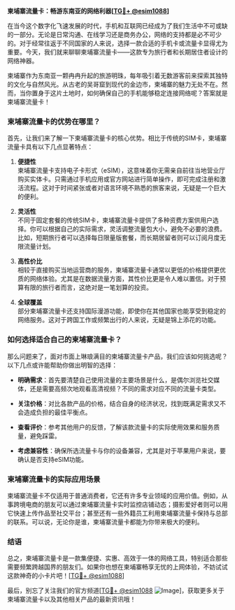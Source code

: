 **柬埔寨流量卡：畅游东南亚的网络利器[[TG💪+ @esim1088](https://t.me/s/esim1088)]**

在当今这个数字化飞速发展的时代，手机和互联网已经成为了我们生活中不可或缺的一部分。无论是日常沟通、在线学习还是商务办公，网络的支持都是必不可少的。对于经常往返于不同国家的人来说，选择一款合适的手机卡或流量卡显得尤为重要。今天，我们就来聊聊柬埔寨流量卡——这款专为旅行者和长期居住者设计的网络神器。

柬埔寨作为东南亚一颗冉冉升起的旅游明珠，每年吸引着无数游客前来探索其独特的文化与自然风光。从古老的吴哥窟到现代的金边市，柬埔寨的魅力无处不在。然而，当你置身于这片土地时，如何确保自己的手机能够稳定连接网络呢？答案就是柬埔寨流量卡！

### **柬埔寨流量卡的优势在哪里？**

首先，让我们来了解一下柬埔寨流量卡的核心优势。相比于传统的SIM卡，柬埔寨流量卡具有以下几点显著特点：

1. **便捷性**  
   柬埔寨流量卡支持电子卡形式（eSIM），这意味着你无需亲自前往当地营业厅购买实体卡。只需通过手机应用或官方网站进行简单操作，即可完成注册和激活流程。这对于时间紧张或者对语言环境不熟悉的旅客来说，无疑是一个巨大的便利。

2. **灵活性**  
   不同于固定套餐的传统SIM卡，柬埔寨流量卡提供了多种资费方案供用户选择。你可以根据自己的实际需求，灵活调整流量包大小，避免不必要的浪费。比如，短期旅行者可以选择每日限量版套餐，而长期居留者则可以订阅月度无限流量计划。

3. **高性价比**  
   相较于直接购买当地运营商的服务，柬埔寨流量卡通常以更低的价格提供更优质的网络体验。尤其是在数据流量方面，其性价比更是令人难以置信。对于预算有限的旅行者而言，这绝对是一笔划算的投资。

4. **全球覆盖**  
   部分柬埔寨流量卡还支持国际漫游功能，即使你在其他国家也能享受到稳定的网络服务。这对于跨国工作或频繁出行的人来说，无疑是锦上添花的功能。

### **如何选择适合自己的柬埔寨流量卡？**

那么问题来了，面对市面上琳琅满目的柬埔寨流量卡产品，我们应该如何挑选呢？以下几点或许能帮助你做出明智的选择：

- **明确需求**：首先要清楚自己使用流量的主要场景是什么，是偶尔浏览社交媒体，还是需要高频次地观看高清视频？不同的需求对应不同的流量卡类型。
  
- **关注价格**：对比各款产品的价格，结合自身的经济状况，找到既满足需求又不会造成负担的最佳平衡点。

- **查看评价**：参考其他用户的反馈，了解该款流量卡的实际使用效果和服务质量，避免踩雷。

- **考虑兼容性**：确保所选流量卡与你的设备兼容，尤其是对于苹果用户来说，要确认是否支持eSIM功能。

### **柬埔寨流量卡的实际应用场景**

柬埔寨流量卡不仅适用于普通消费者，它还有许多专业领域的应用价值。例如，从事跨境电商的朋友可以通过柬埔寨流量卡实时监控店铺动态；摄影爱好者则可以用它快速上传作品至社交平台；甚至还有一些外籍员工利用柬埔寨流量卡保持与总部的联系。可以说，无论你是谁，柬埔寨流量卡都能为你带来极大的便利。

### **结语**

总之，柬埔寨流量卡是一款集便捷、实惠、高效于一体的网络工具，特别适合那些需要频繁跨越国界的朋友们。如果你也想在柬埔寨畅享无忧的上网体验，不妨试试这款神奇的小卡片吧！[[TG💪+ @esim1088](https://t.me/s/esim1088)]

最后，别忘了关注我们的官方频道[[TG💪+ @esim1088](https://t.me/s/esim1088) ![Image](https://i.postimg.cc/4NQfJmqS/Snipaste-2025-05-13-00-14-12.png)]，获取更多关于柬埔寨流量卡以及其他相关产品的最新资讯哦！